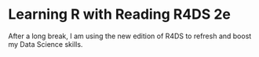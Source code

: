# Learning R with Reading R4DS 2e

After a long break, I am using the new edition of R4DS to refresh and boost my Data Science skills.
